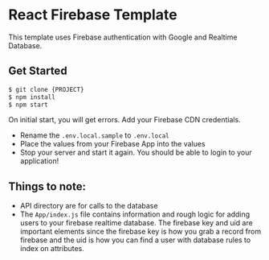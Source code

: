 # React Firebase Template
This template uses Firebase authentication with Google and Realtime Database.

## Get Started
```bash
$ git clone {PROJECT}
$ npm install
$ npm start
```

On initial start, you will get errors. Add your Firebase CDN credentials.
- Rename the `.env.local.sample` to `.env.local`
- Place the values from your Firebase App into the values
- Stop your server and start it again. You should be able to login to your application!

## Things to note:
- API directory are for calls to the database
- The `App/index.js` file contains information and rough logic for adding users to your firebase realtime database. The firebase key and uid are important elements since the firebase key is how you grab a record from firebase and the uid is how you can find a user with database rules to index on attributes.

